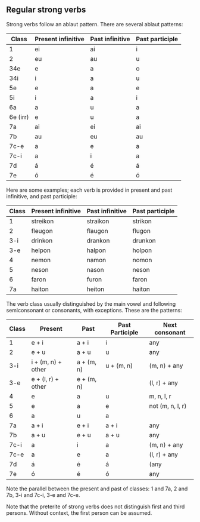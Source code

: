 ## Regular strong verbs

Strong verbs follow an ablaut pattern. There are several ablaut patterns:

| Class    | Present infinitive | Past infinitive | Past participle |
| -------- | ------------------ | --------------- | --------------- |
| 1        | ei                 | ai              | i               |
| 2        | eu                 | au              | u               |
| 34e      | e                  | a               | o               |
| 34i      | i                  | a               | u               |
| 5e       | e                  | a               | e               |
| 5i       | i                  | a               | i               |
| 6a       | a                  | u               | a               |
| 6e (irr) | e                  | u               | a               |
| 7a       | ai                 | ei              | ai              |
| 7b       | au                 | eu              | au              |
| 7c-e     | a                  | e               | a               |
| 7c-i     | a                  | i               | a               |
| 7d       | á                  | é               | á               |
| 7e       | ó                  | é               | ó               |

Here are some examples; each verb is provided in present and past infinitive,
and past participle:

| Class | Present infinitive | Past infinitive | Past participle |
| ----- | ------------------ | --------------- | --------------- |
| 1     | streikon           | straikon        | strikon         |
| 2     | fleugon            | flaugon         | flugon          |
| 3-i   | drinkon            | drankon         | drunkon         |
| 3-e   | helpon             | halpon          | holpon          |
| 4     | nemon              | namon           | nomon           |
| 5     | neson              | nason           | neson           |
| 6     | faron              | furon           | faron           |
| 7a    | haiton             | heiton          | haiton          |

The verb class usually distinguished by the main vowel and following
semiconsonant or consonants, with exceptions. These are the patterns:

| Class | Present            | Past       | Past Participle | Next consonant   |
| ----- | ------------------ | ---------- | --------------- | ---------------- |
| 1     | e + i              | a + i      | i               | any              |
| 2     | e + u              | a + u      | u               | any              |
| 3-i   | i + (m, n) + other | a + (m, n) | u + (m, n)      | (m, n) + any     |
| 3-e   | e + (l, r) + other | e + (m, n) |                 | (l, r) + any     |
| 4     | e                  | a          | u               | m, n, l, r       |
| 5     | e                  | a          | e               | not (m, n, l, r) |
| 6     | a                  | u          | a               |                  |
| 7a    | a + i              | e + i      | a + i           | any              |
| 7b    | a + u              | e + u      | a + u           | any              |
| 7c-i  | a                  | i          | a               | (m, n) + any     |
| 7c-e  | a                  | e          | a               | (l, r) + any     |
| 7d    | á                  | é          | á               | (any             |
| 7e    | ó                  | é          | ó               | any              |

Note the parallel between the present and past of classes: 1 and 7a, 2 and 7b, 3-i and 7c-i, 3-e and 7c-e.

Note that the preterite of strong verbs does not distinguish first and third
persons. Without context, the first person can be assumed.
